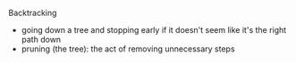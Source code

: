 Backtracking
- going down a tree and stopping early if it doesn't seem like it's the right path down
- pruning (the tree): the act of removing unnecessary steps